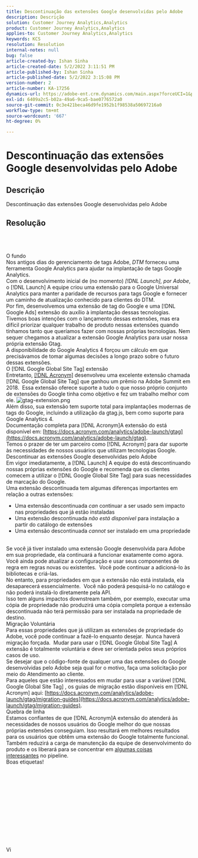 ```yaml
---
title: Descontinuação das extensões Google desenvolvidas pelo Adobe
description: Descrição
solution: Customer Journey Analytics,Analytics
product: Customer Journey Analytics,Analytics
applies-to: Customer Journey Analytics,Analytics
keywords: KCS
resolution: Resolution
internal-notes: null
bug: false
article-created-by: Ishan Sinha
article-created-date: 5/2/2022 3:11:51 PM
article-published-by: Ishan Sinha
article-published-date: 5/2/2022 3:15:08 PM
version-number: 2
article-number: KA-17256
dynamics-url: https://adobe-ent.crm.dynamics.com/main.aspx?forceUCI=1&pagetype=entityrecord&etn=knowledgearticle&id=de94982d-2aca-ec11-a7b5-6045bd00dca1
exl-id: 6409a2c5-b02a-49a6-9ca5-bae0776572a0
source-git-commit: 0c3e421beca46d9fe1952b1f98538a50697216a0
workflow-type: tm+mt
source-wordcount: '667'
ht-degree: 0%

---
```


# Descontinuação das extensões Google desenvolvidas pelo Adobe

## Descrição


Descontinuação das extensões Google desenvolvidas pelo Adobe


## Resolução

<br><br><br>O fundo
<br>Nos antigos dias do gerenciamento de tags Adobe, *DTM* forneceu uma ferramenta Google Analytics para ajudar na implantação de tags Google Analytics.
<br>Com o desenvolvimento inicial de (no momento) *[!DNL Launch], por Adobe*, o [!DNL Launch] A equipe criou uma extensão para o Google Universal Analytics para manter a paridade de recursos para tags Google e fornecer um caminho de atualização conhecido para clientes do DTM.
<br>Por fim, desenvolvemos uma extensão de tag do Google e uma [!DNL Google Ads] extensão do auxílio à implantação dessas tecnologias.  Tivemos boas intenções com o lançamento dessas extensões, mas era difícil priorizar qualquer trabalho de produto nessas extensões quando tínhamos tanto que queríamos fazer com nossas próprias tecnologias. Nem sequer chegamos a atualizar a extensão Google Analytics para usar nossa própria extensão Gtag. 
<br>A disponibilidade do Google Analytics 4 forçou um cálculo em que precisávamos de tomar algumas decisões a longo prazo sobre o futuro dessas extensões.
<br>O [!DNL Google Global Site Tag] extensão
<br>Entretanto, [[!DNL Acronym]](https://www.acronym.com/) desenvolveu uma excelente extensão chamada [!DNL Google Global Site Tag] que ganhou um prêmio na Adobe Summit em 2018.  Essa extensão oferece suporte a tudo o que nosso próprio conjunto de extensões do Google tinha como objetivo e fez um trabalho melhor com ele.
![gtag-extension.png](https://experienceleaguecommunities.adobe.com/t5/image/serverpage/image-id/32446iD3F68A3559E15F49/image-size/large?v=v2&amp;amp;px=999 "gtag-extension.png")
<br>Além disso, sua extensão tem suporte total para implantações modernas de tags do Google, incluindo a utilização da gtag.js, bem como suporte para Google Analytics 4.
<br>Documentação completa para [!DNL Acronym]A extensão do está disponível em: [https://docs.acronym.com/analytics/adobe-launch/gtag](https://docs.acronym.com/analytics/adobe-launch/gtag).
<br>Temos o prazer de ter um parceiro como [!DNL Acronym] para dar suporte às necessidades de nossos usuários que utilizam tecnologias Google.
<br>Descontinuar as extensões Google desenvolvidas pelo Adobe
<br>Em vigor imediatamente, a [!DNL Launch] A equipe do está descontinuando nossas próprias extensões do Google e recomenda que os clientes comecem a utilizar o [!DNL Google Global Site Tag] para suas necessidades de marcação do Google.
<br>Uma extensão descontinuada tem algumas diferenças importantes em relação a outras extensões:<br>
- Uma extensão descontinuada *can* continuar a ser usado sem impacto nas propriedades que já estão instaladas
- Uma extensão descontinuada *não está disponível* para instalação a partir do catálogo de extensões
- Uma extensão descontinuada *cannot* ser instalado em uma propriedade

<br> Se você já tiver instalado uma extensão Google desenvolvida para Adobe em sua propriedade, ela continuará a funcionar exatamente como agora.  Você ainda pode atualizar a configuração e usar seus componentes de regra em regras novas ou existentes.  Você pode continuar a adicioná-lo às bibliotecas e criá-las.
<br>No entanto, para propriedades em que a extensão não está instalada, ela desaparecerá essencialmente.  Você não poderá pesquisá-lo no catálogo e não poderá instalá-lo diretamente pela API.
<br>Isso tem alguns impactos downstream também, por exemplo, executar uma cópia de propriedade não produzirá uma cópia completa porque a extensão descontinuada não terá permissão para ser instalada na propriedade de destino.
<br>Migração Voluntária
<br>Para essas propriedades que já utilizam as extensões de propriedade do Adobe, você pode continuar a fazê-lo enquanto desejar.  Nunca haverá migração forçada.  Mudar para usar o [!DNL Google Global Site Tag] A extensão é totalmente voluntária e deve ser orientada pelos seus próprios casos de uso.
<br>Se desejar que o código-fonte de qualquer uma das extensões do Google desenvolvidas pelo Adobe seja qual for o motivo, faça uma solicitação por meio do Atendimento ao cliente.
<br>Para aqueles que estão interessados em mudar para usar a variável [!DNL Google Global Site Tag] , os guias de migração estão disponíveis em [!DNL Acronym] aqui: [https://docs.acronym.com/analytics/adobe-launch/gtag/migration-guides](https://docs.acronym.com/analytics/adobe-launch/gtag/migration-guides).
<br>Quebra de linha
<br>Estamos confiantes de que [!DNL Acronym]A extensão do atenderá às necessidades de nossos usuários do Google melhor do que nossas próprias extensões conseguiam. Isso resultará em melhores resultados para os usuários que obtêm uma extensão do Google totalmente funcional. Também reduzirá a carga de manutenção da equipe de desenvolvimento do produto e os liberará para se concentrar em [algumas coisas interessantes](https://experienceleaguecommunities.adobe.com/t5/adobe-experience-platform-launch/data-collection-roadmap/ba-p/401733) no pipeline.
<br>Boas etiquetas!<br><br><br><br><br><br><br><br><br><br><br><br><br><br>Vi
